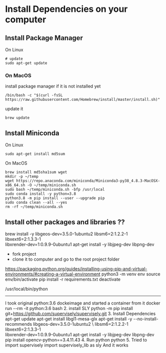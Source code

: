 # Install Dependencies on your computer

## Install Package Manager

On Linux

```
# update
sudo apt-get update
```

### On MacOS

install package manager if it is not installed yet
```
/bin/bash -c "$(curl -fsSL https://raw.githubusercontent.com/Homebrew/install/master/install.sh)"
```

update it
```
brew update
```

## Install Miniconda

On Linux
```
sudo apt-get install md5sum
```

On MacOS
```
brew install md5sha1sum wget
mkdir -p ~/temp
wget https://repo.anaconda.com/miniconda/Miniconda3-py38_4.8.3-MacOSX-x86_64.sh -O ~/temp/miniconda.sh
sudo bash ~/temp/miniconda.sh -bfp /usr/local
sudo conda install -y python=3.8
python3.8 -m pip install --user --upgrade pip
sudo conda clean --all --yes
rm -rf ~/temp/miniconda.sh
```

## Install other packages and libraries ??


brew install -y libgeos-dev=3.5.0-1ubuntu2 
libsm6=2:1.2.2-1 \
libxext6=2:1.3.3-1 \
libxrender-dev=1:0.9.9-0ubuntu1
apt-get install -y libjpeg-dev libpng-dev


- fork project
- clone it to computer and go to the root project folder

https://packaging.python.org/guides/installing-using-pip-and-virtual-environments/#creating-a-virtual-environment
python3 -m venv env
source env/bin/activate
pip install -r requirements.txt
deactivate

/usr/local/bin/python


----
I took original python:3.6 dockeimage and started a container from it
docker run --rm -it python:3.6 bash
2. install SLY
python -m pip install git+https://github.com/supervisely/supervisely.git
3. Install Dependencies
apt-get update
apt-get install libgl1-mesa-glx
apt-get install -y --no-install-recommends         libgeos-dev=3.5.0-1ubuntu2 \ libsm6=2:1.2.2-1 \
libxext6=2:1.3.3-1 \
libxrender-dev=1:0.9.9-0ubuntu1
apt-get install -y libjpeg-dev libpng-dev
pip install opencv-python==3.4.11.43
4. Run python
python
5. Tried to import supervisely
import supervisely_lib as sly
And it works
